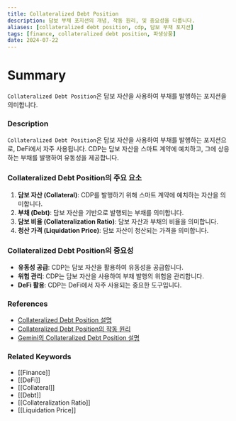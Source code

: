 ```yaml
---
title: Collateralized Debt Position
description: 담보 부채 포지션의 개념, 작동 원리, 및 중요성을 다룹니다.
aliases: [collateralized debt position, cdp, 담보 부채 포지션]
tags: [finance, collateralized debt position, 파생상품]
date: 2024-07-22
---
```


# Summary

`Collateralized Debt Position`은 담보 자산을 사용하여 부채를 발행하는 포지션을 의미합니다.

### Description

`Collateralized Debt Position`은 담보 자산을 사용하여 부채를 발행하는 포지션으로, DeFi에서 자주 사용됩니다. CDP는 담보 자산을 스마트 계약에 예치하고, 그에 상응하는 부채를 발행하여 유동성을 제공합니다.

### Collateralized Debt Position의 주요 요소

1. **담보 자산 (Collateral)**: CDP를 발행하기 위해 스마트 계약에 예치하는 자산을 의미합니다.
2. **부채 (Debt)**: 담보 자산을 기반으로 발행되는 부채를 의미합니다.
3. **담보 비율 (Collateralization Ratio)**: 담보 자산과 부채의 비율을 의미합니다.
4. **청산 가격 (Liquidation Price)**: 담보 자산이 청산되는 가격을 의미합니다.

### Collateralized Debt Position의 중요성

- **유동성 공급**: CDP는 담보 자산을 활용하여 유동성을 공급합니다.
- **위험 관리**: CDP는 담보 자산을 사용하여 부채 발행의 위험을 관리합니다.
- **DeFi 활용**: CDP는 DeFi에서 자주 사용되는 중요한 도구입니다.

### References

- [Collateralized Debt Position 설명](https://en.wikipedia.org/wiki/Collateralized_debt_obligation)
- [Collateralized Debt Position의 작동 원리](https://www.investopedia.com/terms/c/collateralized-debt-position.asp)
- [Gemini의 Collateralized Debt Position 설명](https://www.gemini.com/cryptopedia/search?query=collateralized-debt-position)

### Related Keywords

- [[Finance]]
- [[DeFi]]
- [[Collateral]]
- [[Debt]]
- [[Collateralization Ratio]]
- [[Liquidation Price]]
